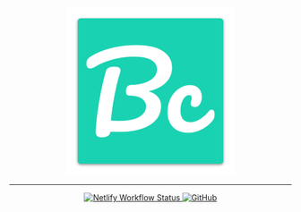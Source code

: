 <p align="center">
  <a href="https://bcarter97.netlify.app/" target="_blank" rel="noopener noreferrer">
	  <img src="https://raw.githubusercontent.com/bcarter97/bcarter97/main/public/logo.png" alt="website logo" width="300"/>
  </a>
</p>
<hr/>
<p align="center">
  <a href="https://bcarter97.netlify.app/" title="netlify workflow">
    <img alt="Netlify Workflow Status" src="https://img.shields.io/netlify/de459d64-61de-4845-827a-acc4e00810ca?style=flat-square"/>
  </a>
  <a href="https://raw.githubusercontent.com/bcarter97/bcarter97/main/LICENSE">
    <img alt="GitHub" src="https://img.shields.io/github/license/bcarter97/bcarter97?style=flat-square"/>
 </a>
</p>
